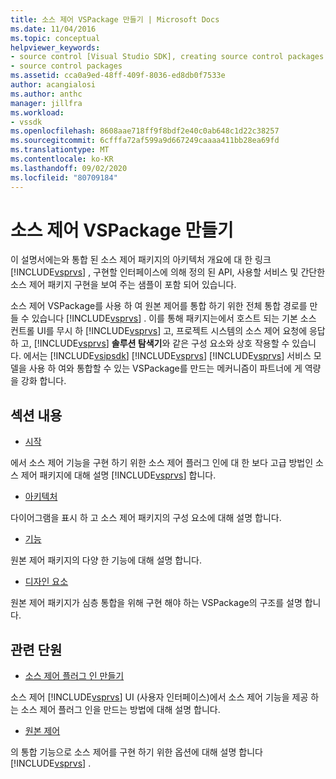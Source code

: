 ```yaml
---
title: 소스 제어 VSPackage 만들기 | Microsoft Docs
ms.date: 11/04/2016
ms.topic: conceptual
helpviewer_keywords:
- source control [Visual Studio SDK], creating source control packages
- source control packages
ms.assetid: cca0a9ed-48ff-409f-8036-ed8db0f7533e
author: acangialosi
ms.author: anthc
manager: jillfra
ms.workload:
- vssdk
ms.openlocfilehash: 8608aae718ff9f8bdf2e40c0ab648c1d22c38257
ms.sourcegitcommit: 6cfffa72af599a9d667249caaaa411bb28ea69fd
ms.translationtype: MT
ms.contentlocale: ko-KR
ms.lasthandoff: 09/02/2020
ms.locfileid: "80709184"
---
```

# <a name="create-a-source-control-vspackage"></a>소스 제어 VSPackage 만들기
이 설명서에는와 통합 된 소스 제어 패키지의 아키텍처 개요에 대 한 링크 [!INCLUDE[vsprvs](../../code-quality/includes/vsprvs_md.md)] , 구현할 인터페이스에 의해 정의 된 API, 사용할 서비스 및 간단한 소스 제어 패키지 구현을 보여 주는 샘플이 포함 되어 있습니다.

 소스 제어 VSPackage를 사용 하 여 원본 제어를 통합 하기 위한 전체 통합 경로를 만들 수 있습니다 [!INCLUDE[vsprvs](../../code-quality/includes/vsprvs_md.md)] . 이를 통해 패키지는에서 호스트 되는 기본 소스 컨트롤 UI를 무시 하 [!INCLUDE[vsprvs](../../code-quality/includes/vsprvs_md.md)] 고, 프로젝트 시스템의 소스 제어 요청에 응답 하 고, [!INCLUDE[vsprvs](../../code-quality/includes/vsprvs_md.md)] **솔루션 탐색기**와 같은 구성 요소와 상호 작용할 수 있습니다. 에서는 [!INCLUDE[vsipsdk](../../extensibility/includes/vsipsdk_md.md)] [!INCLUDE[vsprvs](../../code-quality/includes/vsprvs_md.md)] [!INCLUDE[vsprvs](../../code-quality/includes/vsprvs_md.md)] 서비스 모델을 사용 하 여와 통합할 수 있는 VSPackage를 만드는 메커니즘이 파트너에 게 역량을 강화 합니다.

## <a name="in-this-section"></a>섹션 내용
- [시작](../../extensibility/internals/getting-started-with-source-control-vspackages.md)

 에서 소스 제어 기능을 구현 하기 위한 소스 제어 플러그 인에 대 한 보다 고급 방법인 소스 제어 패키지에 대해 설명 [!INCLUDE[vsprvs](../../code-quality/includes/vsprvs_md.md)] 합니다.

- [아키텍처](../../extensibility/internals/source-control-vspackage-architecture.md)

 다이어그램을 표시 하 고 소스 제어 패키지의 구성 요소에 대해 설명 합니다.

- [기능](../../extensibility/internals/source-control-vspackage-features.md)

 원본 제어 패키지의 다양 한 기능에 대해 설명 합니다.

- [디자인 요소](../../extensibility/internals/source-control-vspackage-design-elements.md)

 원본 제어 패키지가 심층 통합을 위해 구현 해야 하는 VSPackage의 구조를 설명 합니다.

## <a name="related-sections"></a>관련 단원
- [소스 제어 플러그 인 만들기](../../extensibility/internals/creating-a-source-control-plug-in.md)

 소스 제어 [!INCLUDE[vsprvs](../../code-quality/includes/vsprvs_md.md)] UI (사용자 인터페이스)에서 소스 제어 기능을 제공 하는 소스 제어 플러그 인을 만드는 방법에 대해 설명 합니다.

- [원본 제어](../../extensibility/internals/source-control.md)

 의 통합 기능으로 소스 제어를 구현 하기 위한 옵션에 대해 설명 합니다 [!INCLUDE[vsprvs](../../code-quality/includes/vsprvs_md.md)] .
